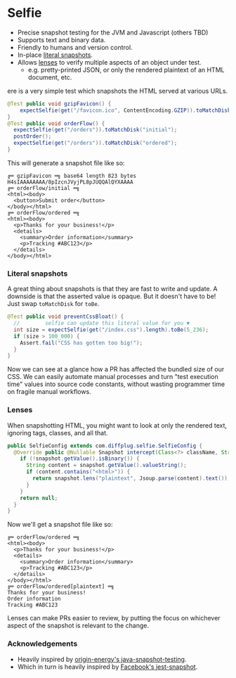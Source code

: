 # Selfie

- Precise snapshot testing for the JVM and Javascript (others TBD)
- Supports text and binary data.
- Friendly to humans and version control.
- In-place [literal snapshots](#literal-snapshots).
- Allows [lenses](#lenses) to verify multiple aspects of an object under test.
  - e.g. pretty-printed JSON, or only the rendered plaintext of an HTML document, etc.

ere is a very simple test which snapshots the HTML served at various URLs.

```java
@Test public void gzipFavicon() {
    expectSelfie(get("/favicon.ico", ContentEncoding.GZIP)).toMatchDisk();
}
@Test public void orderFlow() {
  expectSelfie(get("/orders")).toMatchDisk("initial");
  postOrder();
  expectSelfie(get("/orders")).toMatchDisk("ordered");
}
```

This will generate a snapshot file like so:

```
╔═ gzipFavicon ═╗ base64 length 823 bytes
H4sIAAAAAAAA/8pIzcnJVyjPL8pJUQQAlQYXAAAA
╔═ orderFlow/initial ═╗
<html><body>
  <button>Submit order</button>
</body></html>
╔═ orderFlow/ordered ═╗
<html><body>
  <p>Thanks for your business!</p>
  <details>
    <summary>Order information</summary>
    <p>Tracking #ABC123</p>
  </details>
</body></html>
```

### Literal snapshots

A great thing about snapshots is that they are fast to write and update. A downside is that the asserted value is opaque. But it doesn't have to be! Just swap `toMatchDisk` for `toBe`.

```java
@Test public void preventCssBloat() {
  //        selfie can update this literal value for you ▼
  int size = expectSelfie(get("/index.css").length).toBe(5_236);
  if (size > 100_000) {
    Assert.fail("CSS has gotten too big!");
  }
}
```

Now we can see at a glance how a PR has affected the bundled size of our CSS. We can easily automate manual processes and turn "test execution time" values into source code constants, without wasting programmer time on fragile manual workflows.

### Lenses

When snapshotting HTML, you might want to look at only the rendered text, ignoring tags, classes, and all that.

```java
public SelfieConfig extends com.diffplug.selfie.SelfieConfig {
  @Override public @Nullable Snapshot intercept(Class<?> className, String testName, Snapshot snapshot) {
    if (!snapshot.getValue().isBinary()) {
      String content = snapshot.getValue().valueString();
      if (content.contains("<html>")) {
        return snapshot.lens("plaintext", Jsoup.parse(content).text());
      }
    }
    return null;
  }
}
```

Now we'll get a snapshot file like so:

```
╔═ orderFlow/ordered ═╗
<html><body>
  <p>Thanks for your business!</p>
  <details>
    <summary>Order information</summary>
    <p>Tracking #ABC123</p>
  </details>
</body></html>
╔═ orderFlow/ordered[plaintext] ═╗
Thanks for your business!
Order information
Tracking #ABC123
```

Lenses can make PRs easier to review, by putting the focus on whichever aspect of the snapshot is relevant to the change.

### Acknowledgements

- Heavily inspired by [origin-energy's java-snapshot-testing](https://github.com/origin-energy/java-snapshot-testing).
- Which in turn is heavily inspired by [Facebook's jest-snapshot](https://jestjs.io/docs/snapshot-testing).
